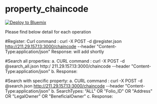 # property_chaincode

[![Deploy to Bluemix](https://bluemix.net/deploy/button.png)](https://bluemix.net/deploy?repository=https://github.com/srini2win/property_chaincode.git)

Please find below detail for each operation

#Register:
	Curl command : curl -X POST -d @register.json http://211.29.157.13:3000/chaincode --header "Content-Type:application/json"
	Response: will add shortly

#Search all properties:
  a. CURL command : curl -X POST -d @search_all.json http:/ 211.29.157.13:3000/chaincode --header "Content-Type:application/json"
  b. Response:

#Search with specific property:
  a. CURL command : curl -X POST -d @search.json http://211.29.157.13:3000/chaincode --header "Content-Type:application/json"
  b. SearchTypes:  “ALL" OR "Folio_ID" OR "Address" OR "LegalOwner" OR "BeneficialOwner"
  c. Response:

